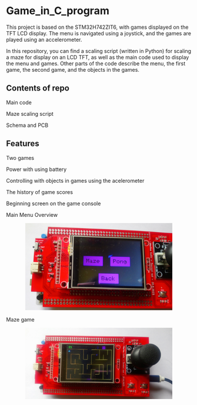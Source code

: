 # Game_in_C_program
This project is based on the STM32H742ZIT6, with games displayed on the TFT LCD display.
The menu is navigated using a joystick, and the games are played using an accelerometer.

 In this repository, you can find a scaling script (written in Python) for scaling a maze for display on an LCD TFT, as well as the main code used to display the menu and games. Other parts of the code describe the menu, the first game, the second game, and the objects in the games.

## Contents of repo
Main code

Maze scaling script
 
 Schema and PCB

## Features

 Two games

 Power with using battery

 Controlling with objects in games using the acelerometer

 The history of game scores
 

Beginning screen on the game console



Main Menu Overview

<p align="center">
    <img width = "400" src=https://github.com/ladyM9/Game_in_C_program/blob/main/Images/Slika%20izbornika%20igre.jpg>
</p>

Maze game

<p align="center">
    <img width = "400" src=https://github.com/ladyM9/Game_in_C_program/blob/main/Images/Labirint%20igra%20prikaz.jpg>
</p>


